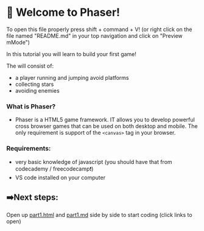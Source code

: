 # 👾 Welcome to Phaser!

To open this file properly press shift + command + V! (or right click on the file named "README.md" in your top navigation and click on "Preview mMode")

 In this tutorial you will learn to build your first game!
 
 The will consist of:
 - a player running and jumping avoid platforms
 - collecting stars 
 - avoiding enemies

 ### What is Phaser?

 - Phaser is a HTML5 game framework. IT allows you to develop powerful cross browser games that can be used on both desktop and mobile. The only requirement is support of the `<canvas>` tag in your browser.

 ### Requirements: 
- very basic knowledge of javascript (you should have that from codecademy / freecodecamp❗️)
- VS code installed on your computer

## ➡️Next steps:
Open up [part1.html](/part1.html) and [part1.md](/part1.md) side by side to start coding (click links to open)